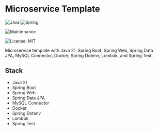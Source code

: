 # Microservice Template

![Java](https://img.shields.io/badge/java-%23ED8B00.svg?style=for-the-badge&logo=openjdk&logoColor=white) ![Spring](https://img.shields.io/badge/spring-%236DB33F.svg?style=for-the-badge&logo=spring&logoColor=white)

![Maintenance](https://img.shields.io/badge/Maintained%3F-yes-green.svg)

![License: MIT](https://img.shields.io/badge/License-MIT-yellow.svg)

Microservice template with Java 21, Spring Boot, Spring Web, Spring Data JPA, MySQL Connector, Docker, Spring Dotenv, Lombok, and Spring Test.

## Stack

- Java 21
- Spring Boot
- Spring Web
- Spring Data JPA
- MySQL Connector
- Docker
- Spring Dotenv
- Lombok
- Spring Test

